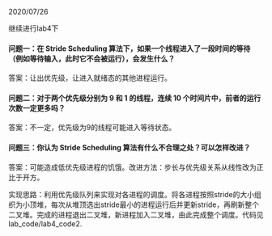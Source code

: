 2020/07/26

继续进行lab4下

#### 问题一：在 Stride Scheduling 算法下，如果一个线程进入了一段时间的等待（例如等待输入，此时它不会被运行），会发生什么？

答案：让出优先级，让进入就绪态的其他进程运行。

#### 问题二：对于两个优先级分别为 9 和 1 的线程，连续 10 个时间片中，前者的运行次数一定更多吗？

答案：不一定，优先级为9的线程可能进入等待状态。

#### 问题三：你认为 Stride Scheduling 算法有什么不合理之处？可以怎样改进？

答案：可能造成低优先级进程的饥饿。改进方法：步长与优先级关系从线性改为正比于开方。



实现思路：利用优先级队列来实现对各进程的调度。将各进程按照stride的大小组织为小顶堆，每次从堆顶选出stride最小的进程运行后并更新stride，再刷新整个二叉堆。完成的进程退出二叉堆，新进程加入二叉堆，由此完成整个调度。代码见lab_code/lab4_code2.